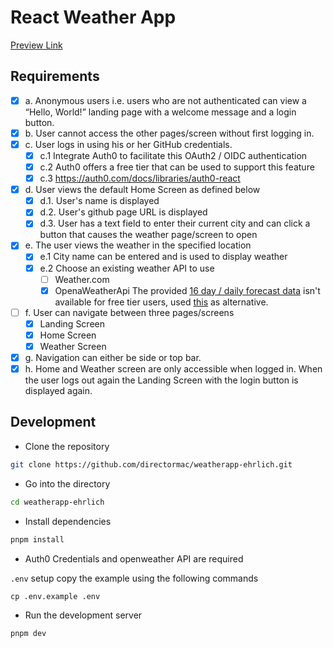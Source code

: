 # React Weather App

[Preview Link](https://weatherapp-ehrlich.mkra.app/)

## Requirements

- [x] a. Anonymous users i.e. users who are not authenticated can view a
      “Hello, World!” landing page with a welcome message and a login
      button.
- [x] b. User cannot access the other pages/screen without first logging in.
- [x] c. User logs in using his or her GitHub credentials.
  - [x] c.1 Integrate Auth0 to facilitate this OAuth2 / OIDC authentication
  - [x] c.2 Auth0 offers a free tier that can be used to support this feature
  - [x] c.3 https://auth0.com/docs/libraries/auth0-react
- [x] d. User views the default Home Screen as defined below
  - [x] d.1. User's name is displayed
  - [x] d.2. User's github page URL is displayed
  - [x] d.3. User has a text field to enter their current city and can click a
        button that causes the weather page/screen to open
- [x] e. The user views the weather in the specified location
  - [x] e.1 City name can be entered and is used to display weather
  - [x] e.2 Choose an existing weather API to use
    - [ ] Weather.com
    - [x] OpenaWeatherApi
          The provided [16 day / daily forecast data](https://openweathermap.org/forecast16)
          isn't available for free tier users,
          used [this](https://openweathermap.org/forecast5) as alternative.
- [ ] f. User can navigate between three pages/screens
  - [x] Landing Screen
  - [x] Home Screen
  - [x] Weather Screen
- [x] g. Navigation can either be side or top bar.
- [x] h. Home and Weather screen are only accessible when logged in. When
      the user logs out again the Landing Screen with the login button is displayed again.

## Development

- Clone the repository

```sh
git clone https://github.com/directormac/weatherapp-ehrlich.git
```

- Go into the directory

```sh
cd weatherapp-ehrlich
```

- Install dependencies

```sh
pnpm install
```

- Auth0 Credentials and openweather API are required

`.env` setup copy the example using the following commands

```
cp .env.example .env
```

- Run the development server

```sh
pnpm dev
```
